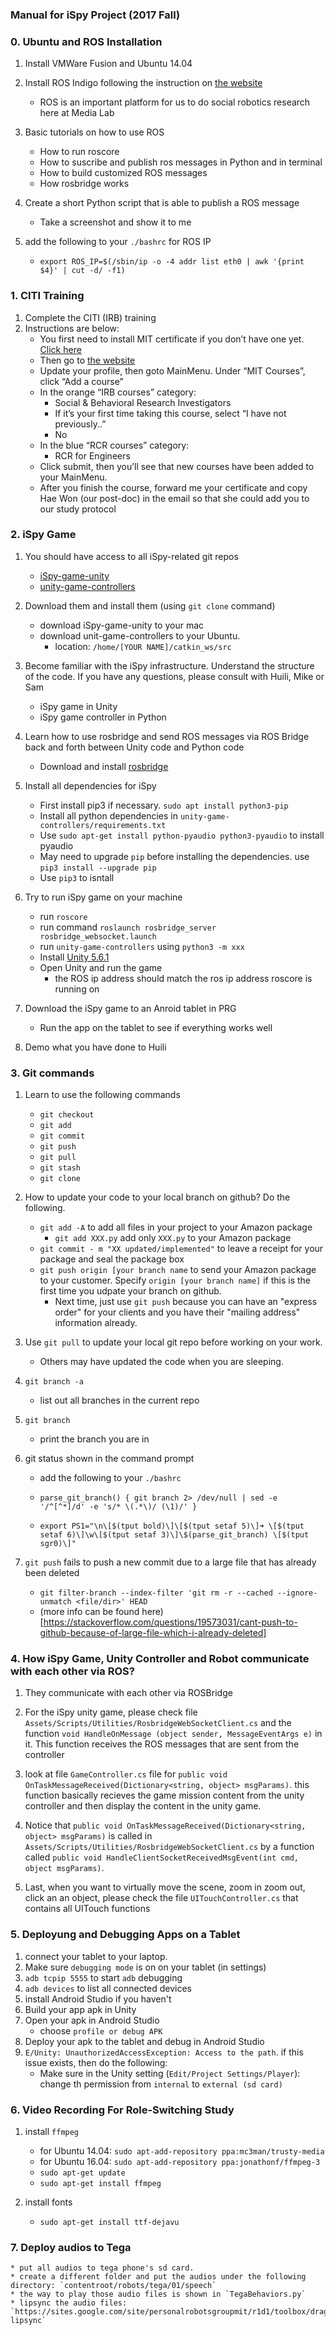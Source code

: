 ### Manual for iSpy Project (2017 Fall)
### 0. Ubuntu and ROS Installation
1. Install VMWare Fusion and Ubuntu 14.04
2. Install ROS Indigo following the instruction on [the website](http://wiki.ros.org/indigo) 
	* ROS is an important platform for us to do social robotics research here at Media Lab
3. Basic tutorials on how to use ROS
	* How to run roscore
	* How to suscribe and publish ros messages in Python and in terminal
	* How to build customized ROS messages
	* How rosbridge works
4. Create a short Python script that is able to publish a ROS message
	* Take a screenshot and show it to me

5. add the following to your `./bashrc` for ROS IP
	* `export ROS_IP=$(/sbin/ip -o -4 addr list eth0 | awk '{print $4}' | cut -d/ -f1)`
 
### 1. CITI Training

1. Complete the CITI (IRB) training
2. Instructions are below:
	* You first need to install MIT certificate if you don’t have one yet. [Click here](https://ca.mit.edu/ca/)
	* Then go to [the website](http://coeus.mit.edu/coeus/citi/CitiLogin.jsp) 
	* Update your profile, then goto MainMenu. Under “MIT Courses”, click “Add a course”
	* In the orange “IRB courses” category:
		* Social & Behavioral Research Investigators
		* If it’s your first time taking this course, select “I have not previously..”
		* No
	* In the blue “RCR courses” category:
		* RCR for Engineers
	* Click submit, then you’ll see that new courses have been added to your MainMenu.
	* After you finish the course, forward me your certificate and copy Hae Won (our post-doc) in the email so that she could add you to our study protocol

### 2. iSpy Game

1. You should have access to all iSpy-related git repos 
	* [iSpy-game-unity](https://github.com/mitmedialab/iSpy-game-unity)
	* [unity-game-controllers](https://github.com/mitmedialab/unity-game-controllers)

2. Download them and install them (using ```git clone``` command)
	* download iSpy-game-unity to your mac
	* download unit-game-controllers to your Ubuntu.
		* location: ```/home/[YOUR NAME]/catkin_ws/src```
3. Become familiar with the iSpy infrastructure. Understand the structure of the code. If you have any questions, please consult with Huili, Mike or Sam
	* iSpy game in Unity
	* iSpy game controller in Python

4. Learn how to use rosbridge and send ROS messages via ROS Bridge back and forth between Unity code and Python code
	* Download and install [rosbridge](http://wiki.ros.org/rosbridge_server) 

5. Install all dependencies for iSpy 
	* First install pip3 if necessary. `sudo apt install python3-pip`
	* Install all python dependencies in `unity-game-controllers/requirements.txt`
	* Use `sudo apt-get install python-pyaudio python3-pyaudio` to install pyaudio
	* May need to upgrade `pip` before installing the dependencies. use `pip3 install --upgrade pip`
	* Use `pip3` to isntall
	
6. Try to run iSpy game on your machine
	* run ```roscore```
	* run command ```roslaunch rosbridge_server rosbridge_websocket.launch```
	* run ```unity-game-controllers``` using ```python3 -m xxx```
	* Install [Unity 5.6.1](https://unity3d.com/get-unity/download/archive)
	* Open Unity and run the game
		* the ROS ip address should match the ros ip address roscore is running on

7. Download the iSpy game to an Anroid tablet in PRG
	* Run the app on the tablet to see if everything works well

8. Demo what you have done to Huili

### 3. Git commands
1. Learn to use the following commands
	* ```git checkout```
	* ```git add```
	* ```git commit```
	* ```git push```
	* ```git pull```
	* ```git stash```
	* ```git clone```

2. How to update your code to your local branch on github? Do the following.
	* ```git add -A``` to add all files in your project to your Amazon package
		* ```git add XXX.py``` add only ```XXX.py``` to your Amazon package
	* ```git commit - m "XX updated/implemented"``` to leave a receipt for your package and seal the package box
	* ```git push origin [your branch name``` to send your Amazon package to your customer. Specify ```origin [your branch name]``` if this is the first time you udpate your branch on github.
		* Next time, just use ```git push``` because you can have an "express order" for your clients and you have their "mailing address" information already.

3. Use ```git pull``` to update your local git repo before working on your work.
	* Others may have updated the code when you are sleeping. 

4. ```git branch -a``` 
	* list out all branches in the current repo

5. ```git branch``` 
	* print the branch you are in 

6. git status shown in the command prompt
	* add the following to your `./bashrc`
	* ```parse_git_branch() { git branch 2> /dev/null | sed -e '/^[^*]/d' -e 's/* \(.*\)/ (\1)/' } ```

	* ```export PS1="\n\[$(tput bold)\]\[$(tput setaf 5)\]➜ \[$(tput setaf 6)\]\w\[$(tput setaf 3)\]\$(parse_git_branch) \[$(tput sgr0)\]"```

7. `git push` fails to push a new commit due to a large file that has already been deleted
	* `git filter-branch --index-filter 'git rm -r --cached --ignore-unmatch <file/dir>' HEAD`
	* (more info can be found here)[https://stackoverflow.com/questions/19573031/cant-push-to-github-because-of-large-file-which-i-already-deleted]


### 4. How iSpy Game, Unity Controller and Robot communicate with each other via ROS?

1. They communicate with each other via ROSBridge
1. For the iSpy unity game, please check file `Assets/Scripts/Utilities/RosbridgeWebSocketClient.cs` and the function `void HandleOnMessage (object sender, MessageEventArgs e)` in it. This function receives the ROS messages that are sent from the controller

2. look at file `GameController.cs` file for `public void OnTaskMessageReceived(Dictionary<string, object> msgParams)`. this function basically recieves the game mission content from the unity controller and then display the content in the unity game. 

3. Notice that `public void OnTaskMessageReceived(Dictionary<string, object> msgParams)` is called in `Assets/Scripts/Utilities/RosbridgeWebSocketClient.cs` by a function called `public void HandleClientSocketReceivedMsgEvent(int cmd, object msgParams)`.

4. Last, when you want to virtually move the scene, zoom in zoom out, click an an object, please check the file `UITouchController.cs` that contains all UITouch functions



### 5. Deployung and Debugging Apps on a Tablet
1. connect your tablet to your laptop. 
2. Make sure `debugging mode` is on on your tablet (in settings)
3. `adb tcpip 5555` to start `adb` debugging 
4. `adb devices` to list all connected devices
5. install Android Studio if you haven't
6. Build your app apk in Unity
7. Open your apk in Android Studio
	* choose `profile or debug APK`
8. Deploy your apk to the tablet and debug in Android Studio
9. `E/Unity: UnauthorizedAccessException: Access to the path`. if this issue exists, then do the following:
	* Make sure in the Unity setting (`Edit/Project Settings/Player`): change th permission from `internal` to `external (sd card)`
	
### 6. Video Recording For Role-Switching Study
1. install `ffmpeg` 
	* for Ubuntu 14.04:  `sudo apt-add-repository ppa:mc3man/trusty-media`
	* for Ubuntu 16.04: `sudo apt-add-repository ppa:jonathonf/ffmpeg-3`
	* `sudo apt-get update`
	* `sudo apt-get install ffmpeg`

2. install fonts 
	* `sudo apt-get install ttf-dejavu`

### 7. Deploy audios to Tega
	* put all audios to tega phone's sd card.
	* create a different folder and put the audios under the following directory: `contentroot/robots/tega/01/speech`
	* the way to play those audio files is shown in `TegaBehaviors.py`
	* lipsync the audio files: `https://sites.google.com/site/personalrobotsgroupmit/r1d1/toolbox/dragonbot-lipsync`










	 